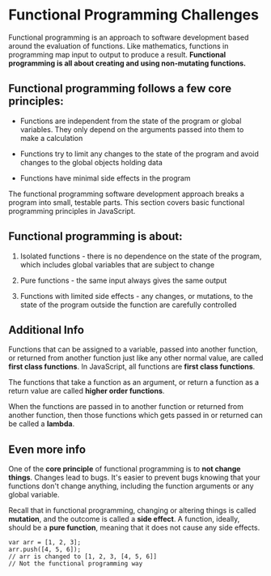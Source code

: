 # Functional Programming Challenges

Functional programming is an approach to software development based around the evaluation of functions. Like mathematics, functions in programming map input to output to produce a result. **Functional programming is all about creating and using non-mutating functions.**

## Functional programming follows a few core principles:

- Functions are independent from the state of the program or global variables. They only depend on the arguments passed into them to make a calculation

- Functions try to limit any changes to the state of the program and avoid changes to the global objects holding data

- Functions have minimal side effects in the program


The functional programming software development approach breaks a program into small, testable parts. This section covers basic functional programming principles in JavaScript.

## Functional programming is about:

1) Isolated functions - there is no dependence on the state of the program, which includes global variables that are subject to change

2) Pure functions - the same input always gives the same output

3) Functions with limited side effects - any changes, or mutations, to the state of the program outside the function are carefully controlled

## Additional Info

Functions that can be assigned to a variable, passed into another function, or returned from another function just like any other normal value, are called **first class functions**. In JavaScript, all functions are __first class functions__.

The functions that take a function as an argument, or return a function as a return value are called **higher order functions**.

When the functions are passed in to another function or returned from another function, then those functions which gets passed in or returned can be called a **lambda**.

## Even more info

One of the **core principle** of functional programming is to **not change things**. Changes lead to bugs. It's easier to prevent bugs knowing that your functions don't change anything, including the function arguments or any global variable.

Recall that in functional programming, changing or altering things is called **mutation**, and the outcome is called a **side effect**. A function, ideally, should be a **pure function**, meaning that it does not cause any side effects.

``` 
var arr = [1, 2, 3];
arr.push([4, 5, 6]);
// arr is changed to [1, 2, 3, [4, 5, 6]]
// Not the functional programming way
```
